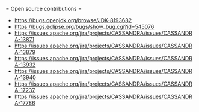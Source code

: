 

<!--
**danielcranford/danielcranford** is a ✨ _special_ ✨ repository because its `README.md` (this file) appears on your GitHub profile.

Here are some ideas to get you started:

- 🔭 I’m currently working on ...
- 🌱 I’m currently learning ...
- 👯 I’m looking to collaborate on ...
- 🤔 I’m looking for help with ...
- 💬 Ask me about ...
- 📫 How to reach me: ...
- 😄 Pronouns: ...
- ⚡ Fun fact: ...
-->

= Open source contributions =
- https://bugs.openjdk.org/browse/JDK-8193682
- https://bugs.eclipse.org/bugs/show_bug.cgi?id=545076
- https://issues.apache.org/jira/projects/CASSANDRA/issues/CASSANDRA-13871
- https://issues.apache.org/jira/projects/CASSANDRA/issues/CASSANDRA-13879
- https://issues.apache.org/jira/projects/CASSANDRA/issues/CASSANDRA-13932
- https://issues.apache.org/jira/projects/CASSANDRA/issues/CASSANDRA-13940
- https://issues.apache.org/jira/projects/CASSANDRA/issues/CASSANDRA-17237
- https://issues.apache.org/jira/projects/CASSANDRA/issues/CASSANDRA-17786
